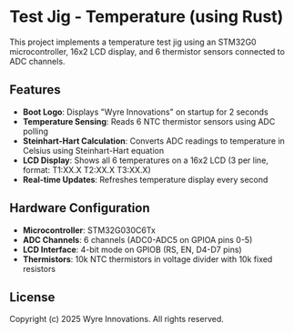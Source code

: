 # Test Jig - Temperature (using Rust)

This project implements a temperature test jig using an STM32G0 microcontroller, 16x2 LCD display, and 6 thermistor sensors connected to ADC channels.

## Features

- **Boot Logo**: Displays "Wyre Innovations" on startup for 2 seconds
- **Temperature Sensing**: Reads 6 NTC thermistor sensors using ADC polling
- **Steinhart-Hart Calculation**: Converts ADC readings to temperature in Celsius using Steinhart-Hart equation
- **LCD Display**: Shows all 6 temperatures on a 16x2 LCD (3 per line, format: T1:XX.X T2:XX.X T3:XX.X)
- **Real-time Updates**: Refreshes temperature display every second

## Hardware Configuration

- **Microcontroller**: STM32G030C6Tx
- **ADC Channels**: 6 channels (ADC0-ADC5 on GPIOA pins 0-5)
- **LCD Interface**: 4-bit mode on GPIOB (RS, EN, D4-D7 pins)
- **Thermistors**: 10k NTC thermistors in voltage divider with 10k fixed resistors

## License

Copyright (c) 2025 Wyre Innovations. All rights reserved.